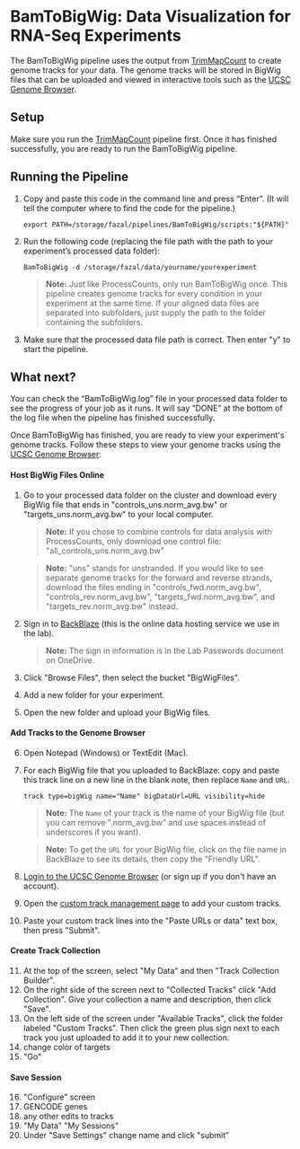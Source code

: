 # BamToBigWig: Data Visualization for RNA-Seq Experiments

The BamToBigWig pipeline uses the output from 
[TrimMapCount](https://fazallabbcm.github.io/FazalLabPipelines/TrimMapCount) to create genome tracks for your 
data. The genome tracks will be stored in BigWig files that can be uploaded and viewed in interactive tools 
such as the [UCSC Genome Browser](https://genome.ucsc.edu/).


## Setup

Make sure you run the [TrimMapCount](https://fazallabbcm.github.io/FazalLabPipelines/TrimMapCount) pipeline first.
Once it has finished successfully, you are ready to run the BamToBigWig pipeline.


## Running the Pipeline

1. Copy and paste this code in the command line and press “Enter”. (It will tell the computer where to 
   find the code for the pipeline.)
   ```
   export PATH=/storage/fazal/pipelines/BamToBigWig/scripts:"${PATH}"
   ```
   
2. Run the following code (replacing the file path with the path to your experiment’s processed 
   data folder):
   ```
   BamToBigWig -d /storage/fazal/data/yourname/yourexperiment
   ```
   > **Note:** Just like ProcessCounts, only run BamToBigWig once. This pipeline creates genome 
   > tracks for every condition in your experiment at the same time. If your aligned data files 
   > are separated into subfolders, just supply the path to the folder containing the subfolders.
3. Make sure that the processed data file path is correct. Then enter "y" to start the pipeline.


## What next?

You can check the “BamToBigWig.log” file in your processed data folder to see the progress of your job as it 
runs. It will say “DONE” at the bottom of the log file when the pipeline has finished successfully.

Once BamToBigWig has finished, you are ready to view your experiment's genome tracks. Follow these 
steps to view your genome tracks using the [UCSC Genome Browser](https://genome.ucsc.edu/):

#### Host BigWig Files Online
  1. Go to your processed data folder on the cluster and download every BigWig file that ends in 
     "controls_uns.norm_avg.bw" or "targets_uns.norm_avg.bw" to your local computer.
     > **Note:** If you chose to combine controls for data analysis with ProcessCounts, only download one 
     > control file: "all_controls_uns.norm_avg.bw"
     
     > **Note:** "uns" stands for unstranded. If you would like to see separate genome tracks 
     > for the forward and reverse strands, download the files ending in "controls_fwd.norm_avg.bw", 
     > "controls_rev.norm_avg.bw", "targets_fwd.norm_avg.bw", and "targets_rev.norm_avg.bw" instead.
  2. Sign in to [BackBlaze](https://www.backblaze.com/) (this is the online data hosting service we use in the lab). 
     > **Note:** The sign in information is in the Lab Passwords document on OneDrive.
  3. Click "Browse Files", then select the bucket "BigWigFiles".
  4. Add a new folder for your experiment.
  5. Open the new folder and upload your BigWig files.

#### Add Tracks to the Genome Browser
  6. Open Notepad (Windows) or TextEdit (Mac).
  7. For each BigWig file that you uploaded to BackBlaze: copy and paste this track line on a new line in the blank 
     note, then replace `Name` and `URL`.
     ```
     track type=bigWig name="Name" bigDataUrl=URL visibility=hide
     ```
     > **Note:** The `Name` of your track is the name of your BigWig file (but you can remove ".norm_avg.bw" and use 
     > spaces instead of underscores if you want).
     
     > **Note:** To get the `URL` for your BigWig file, click on the file name in BackBlaze to see its details, 
     > then copy the "Friendly URL".
  8. [Login to the UCSC Genome Browser](https://genome.ucsc.edu/cgi-bin/hgLogin?hgLogin.do.displayLoginPage=1) 
     (or sign up if you don't have an account).
  9. Open the [custom track management page](https://genome.ucsc.edu/cgi-bin/hgCustom) to add your custom tracks.
  10. Paste your custom track lines into the "Paste URLs or data" text box, then press "Submit".

#### Create Track Collection
  11. At the top of the screen, select "My Data" and then "Track Collection Builder".
  12. On the right side of the screen next to "Collected Tracks" click "Add Collection". Give your collection a 
      name and description, then click "Save".
  13. On the left side of the screen under "Available Tracks", click the folder labeled "Custom Tracks". Then click 
      the green plus sign next to each track you just uploaded to add it to your new collection.
  15. change color of targets
  16. "Go"

#### Save Session
  16. "Configure" screen
  17. GENCODE genes
  18. any other edits to tracks
  19. "My Data" "My Sessions"
  20. Under "Save Settings" change name and click "submit"
